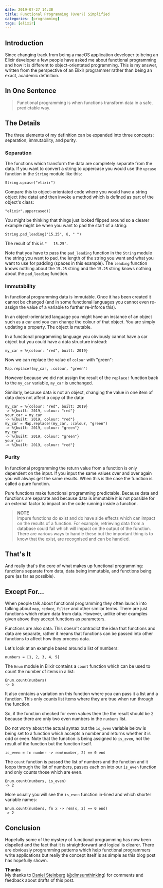 ```yaml
---
date: 2019-07-27 14:30
title: Functional Programming (Over?) Simplified
categories: [programming]
tags: [elixir]
---
```


## Introduction

Since changing track from being a macOS application developer to being an Elixir developer a few people have asked me about functional programming and how it is different to object-orientated programming. This is my answer, written from the perspective of an Elixir programmer rather than being an exact, academic definition.

## In One Sentence

> Functional programming is when functions transform data in a safe, predictable way.

## The Details

The three elements of my definition can be expanded into three concepts; separation, immutability, and purity.

### Separation

The functions which transform the data are completely separate from the data. If you want to convert a string to uppercase you would use the `upcase` function in the `String` module like this:

`String.upcase("elixir")`

Compare this to object-orientated code where you would have a string object (the data) and then invoke a method which is defined as part of the object's class:

`"elixir".uppercased()`

You might be thinking that things just looked flipped around so a clearer example might be when you want to pad the start of a string:

`String.pad_leading("15.25", 8, " ")`

The result of this is `"   15.25"`.

Note that you have to pass the `pad_leading` function in the `String` module the string you want to pad, the length of the string you want and what you want to use for padding (spaces in this example). The `leading` function knows nothing about the `15.25` string and the `15.25` string knows nothing about the `pad_leading` function.

### Immutability

In functional programming data is immutable. Once it has been created it cannot be changed (and in some functional languages you cannot even re-assign the value of a variable to further re-inforce this).

In an object-orientated language you might have an instance of an object such as a car and you can change the colour of that object. You are simply updating a property. The object is mutable.

In a functional programming language you obviously cannot have a car object but you could have a data structure instead:

`my_car = %{colour: "red", built: 2019}`

Now we can replace the value of `colour` with "green":

`Map.replace!(my_car, :colour, "green")`

However because we did not assign the result of the `replace!` function back to the `my_car` variable, `my_car` is unchanged.

Similarly, because data is not an object, changing the value in one item of data does not affect a copy of the data:

```
my_car = %{colour: "red", built: 2019}
-> %{built: 2019, colour: "red"}
your_car = my_car                              
-> %{built: 2019, colour: "red"}
my_car = Map.replace!(my_car, :colour, "green")
-> %{built: 2019, colour: "green"}
my_car                                         
-> %{built: 2019, colour: "green"}
your_car                                       
-> %{built: 2019, colour: "red"}
```

### Purity

In functional programming the return value from a function is only dependent on the input. If you input the same values over and over again you will always get the same results. When this is the case the function is called a pure function.

Pure functions make functional programming predictable. Because data and functions are separate and because data is immutable it is not possible for an external factor to impact on the code running inside a function.

> **NOTE**  
> Impure functions do exist and do have side effects which can impact on the results of a function. For example, retrieving data from a database could fail which will impact on the output of the function. There are various ways to handle these but the important thing is to know that the exist, are recognised and can be handled.

## That's It

And really that's the core of what makes up functional programming: functions separate from data, data being immutable, and functions being pure (as far as possible).

## Except For...

When people talk about functional programming they often launch into talking about `map`, `reduce`, `filter` and other similar terms. There are just functions which return data from data. However, unlike other examples given above they accept functions as parameters.

Functions are also data. This doesn't contradict the idea that functions and data are separate, rather it means that functions can be passed into other functions to affect how they process data.

Let's look at an example based around a list of numbers:

`numbers = [1, 2, 3, 4, 5]`

The `Enum` module in Elixir contains a `count` function which can be used to count the number of items in a list:

```
Enum.count(numbers)
-> 5
```

It also contains a variation on this function where you can pass it a list and a function. This only counts list items where they are true when run through the function.

So, if the function checked for even values then the the result should be `2` because there are only two even numbers in the `numbers` list.

Do not worry about the actual syntax but the `is_even` variable below is being set to a function which accepts a number and returns whether it is odd or even. Note that the function is being assigned to `is_even`, not the result of the function but the function itself.

`is_even = fn number -> rem(number, 2) == 0 end`

The `count` function is passed the list of numbers and the function and it loops through the list of numbers, passes each on into our `is_even` function and only counts those which are even.

```
Enum.count(numbers, is_even)
-> 2
```

More usually you will see the `is_even` function in-lined and which shorter variable names:

```
Enum.count(numbers, fn x -> rem(x, 2) == 0 end)
-> 2
```

## Conclusion

Hopefully some of the mystery of functional programming has now been dispelled and the fact that it is straightforward and logical is clearer. There are obviously programming patterns which help functional programmers write applications but really the concept itself is as simple as this blog post has hopefully shown.

**Thanks**  
My thanks to [Daniel Steinberg](https://dimsumthinking.com) ([@dimsumthinking](https://twitter.com/dimsumthinking)) for comments and feedback about drafts of this post.
